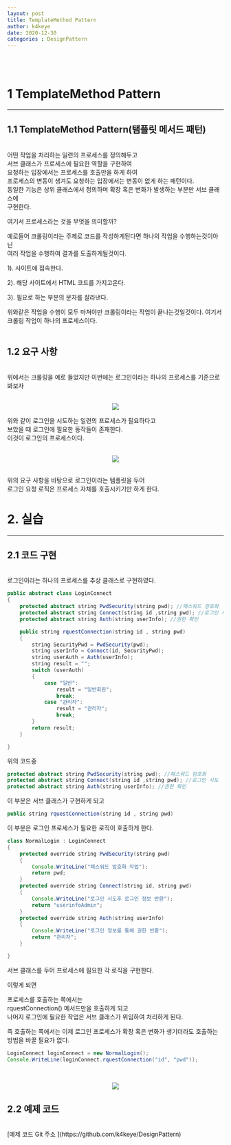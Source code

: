```yaml
---
layout: post
title: TemplateMethod Pattern
author: k4keye
date: 2020-12-30
categories : DesignPattern
---
```

<br/>
<br/>

# 1 TemplateMethod Pattern
___
## **1.1 TemplateMethod Pattern(탬플릿 메서드 패턴)**
</br>
어떤 작업을 처리하는 일련의 프로세스를 정의해두고</br>
서브 클래스가 프로세스에 필요한 역할을 구현하여</br>
요청하는 입장에서는 프로세스를 호출만을 하게 하여</br>
프로세스의 변동이 생겨도 요청하는 입장에서는 변동이 없게 하는 패턴이다.</br>
​
동일한 기능은 상위 클래스에서 정의하며 확장 혹은 변화가 발생하는 부분만 서브 클래스에 
</br>구현한다.</br>

여기서 프로세스라는 것을 무엇을 의미할까?</br>

예로들어 크롤링이라는 주제로 코드를 작성하게된다면 하나의 작업을 수행하는것이아닌</br>
 여러 작업을 수행하여 결과를 도출하게될것이다.</br>

1). 사이트에 접속한다. 

2). 해당 사이트에서 HTML 코드를 가지고온다.

3). 필요로 하는 부분의 문자를 잘라낸다.</br>

위와같은 작업을 수행이 모두 마쳐야만 크롤링이라는 작업이 끝나는것일것이다. 여기서 크롤링 작업이 하나의 프로세스이다.</br></br>

## **1.2 요구 사항**
</br>
위에서는 크롤링을 예로 들었지만 이번에는 로그인이라는 하나의 프로세스를 기준으로 봐보자
</br></br>

<p align="center">
  <img src="https://img1.daumcdn.net/thumb/R1280x0/?scode=mtistory2&fname=https%3A%2F%2Fblog.kakaocdn.net%2Fdn%2FlXmu2%2FbtqPgGS2gjA%2FkakLwnxGDPvdTNqVl41Lk1%2Fimg.png" >
</p> 

위와 같이 로그인을 시도하는 일련의 프로세스가 필요하다고 </br>
보았을 때 로그인에 필요한 동작들이 존재한다.</br>
이것이 로그인의 프로세스이다.</br></br>

<p align="center">
  <img src="https://img1.daumcdn.net/thumb/R1280x0/?scode=mtistory2&fname=https%3A%2F%2Fblog.kakaocdn.net%2Fdn%2FbCQ2Ri%2FbtqPaWbHzON%2FFAQLYXXVkA82mMC6LKCQH0%2Fimg.png" >
</p> 
</br>
위의 요구 사항을 바탕으로 로그인이라는 템플릿을 두어 </br>
로그인 요청 로직은 프로세스 자체를 호출시키기만 하게 한다.


# 2. 실습
___

## **2.1 코드 구현**
<br/>
로그인이라는 하나의 프로세스를 추상 클래스로 구현하였다.<br/>

``` java
public abstract class LoginConnect
{
	protected abstract string PwdSecurity(string pwd); //패스워드 암호화
	protected abstract string Connect(string id ,string pwd); //로그인 시도
	protected abstract string Auth(string userInfo); //권한 확인

	public string rquestConnection(string id , string pwd)
	{
		string SecurityPwd = PwdSecurity(pwd);
		string userInfo = Connect(id, SecurityPwd);
		string userAuth = Auth(userInfo);
		string result = "";
		switch (userAuth)
		{
			case "일반":
				result = "일반회원";
				break;
			case "관리자":
				result = "관리자";
				break;
		}
		return result;
	}

}
```

위의 코드중<br/>
```java
protected abstract string PwdSecurity(string pwd); //패스워드 암호화
protected abstract string Connect(string id ,string pwd); //로그인 시도
protected abstract string Auth(string userInfo); //권한 확인
```
이 부분은 서브 클래스가 구현하게 되고<br/>

```java
public string rquestConnection(string id , string pwd)
```
이 부분은 로그인 프로세스가 필요한 로직이 호출하게 한다.</br>

```java
class NormalLogin : LoginConnect
{
	protected override string PwdSecurity(string pwd)
	{
		Console.WriteLine("패스워드 암호화 작업");
		return pwd;
	}
	protected override string Connect(string id, string pwd)
	{
		Console.WriteLine("로그인 시도후 로그인 정보 반환");
		return "userinfoAdmin";
	}
	protected override string Auth(string userInfo)
	{
		Console.WriteLine("로그인 정보를 통해 권한 반환");
		return "관리자";
	}

}
```
서브 클래스를 두어 프로세스에 필요한 각 로직을 구현한다.<br/>

이렇게 되면<br/>

프로세스를 호출하는 쪽에서는<br/>
rquestConnection() 메서드만을 호출하게 되고<br/>
나머지 로그인에 필요한 작업은 서브 클래스가 위임하여 처리하게 된다.<br/>

즉 호출하는 쪽에서는 이제 로그인 프로세스가 확장 혹은 변화가 생기더라도 호출하는 방법을 바꿀 필요가 없다.<br/>

```java
LoginConnect loginConnect = new NormalLogin();
Console.WriteLine(loginConnect.rquestConnection("id", "pwd"));
```
<br/>

<p align="center">
    <img src="https://img1.daumcdn.net/thumb/R1280x0/?scode=mtistory2&fname=https%3A%2F%2Fblog.kakaocdn.net%2Fdn%2Flc4On%2FbtqPnaltdN7%2F7w67R8WGnpuMjVOgfZ72CK%2Fimg.png">
</p>


## **2.2 예제 코드**
<br/>
[예제 코드 Git 주소 ](https://github.com/k4keye/DesignPattern)